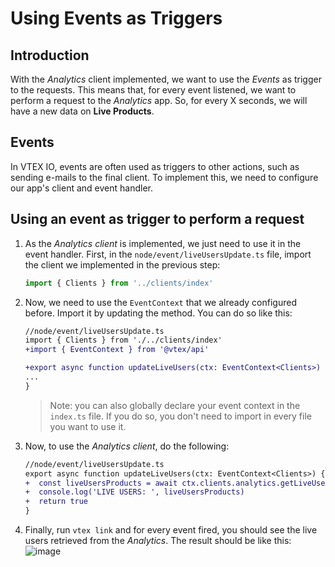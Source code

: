 # Using Events as Triggers

## Introduction

With the _Analytics_ client implemented, we want to use the _Events_ as trigger to the requests. This means that, for every event listened, we want to perform a request to the _Analytics_ app. So, for every X seconds, we will have a new data on **Live Products**.

## Events

In VTEX IO, events are often used as triggers to other actions, such as sending e-mails to the final client. To implement this, we need to configure our app's client and event handler.

## Using an event as trigger to perform a request

1. As the _Analytics client_ is implemented, we just need to use it in the event handler. First, in the `node/event/liveUsersUpdate.ts` file, import the client we implemented in the previous step:

   ```ts
   import { Clients } from '../clients/index'
   ```

2. Now, we need to use the `EventContext` that we already configured before. Import it by updating the method. You can do so like this:

   ```diff
   //node/event/liveUsersUpdate.ts
   import { Clients } from './../clients/index'
   +import { EventContext } from '@vtex/api'

   +export async function updateLiveUsers(ctx: EventContext<Clients>) {
   ...
   }
   ```

   > Note: you can also globally declare your event context in the `index.ts` file. If you do so, you don't need to import in every file you want to use it.

3. Now, to use the _Analytics client_, do the following:

   ```diff
   //node/event/liveUsersUpdate.ts
   export async function updateLiveUsers(ctx: EventContext<Clients>) {
   +  const liveUsersProducts = await ctx.clients.analytics.getLiveUsers()
   +  console.log('LIVE USERS: ', liveUsersProducts)
   +  return true
   }
   ```

4. Finally, run `vtex link` and for every event fired, you should see the live users retrieved from the _Analytics_.
   The result should be like this:
   ![image](https://user-images.githubusercontent.com/43679629/85150833-69ffda80-b229-11ea-9260-b9255adf7d9c.png)
